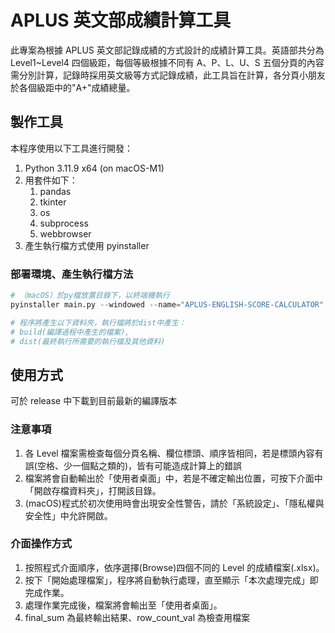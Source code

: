 # APLUS 英文部成績計算工具

此專案為根據 APLUS 英文部記錄成績的方式設計的成績計算工具。英語部共分為 Level1~Level4 四個級距，每個等級根據不同有 A、P、L、U、S 五個分頁的內容需分別計算，記錄時採用英文級等方式記錄成績，此工具旨在計算，各分頁小朋友於各個級距中的"A+"成績總量。

## 製作工具

本程序使用以下工具進行開發：

1. Python 3.11.9 x64 (on macOS-M1)
2. 用套件如下：
   1. pandas
   2. tkinter
   3. os
   4. subprocess
   5. webbrowser
3. 產生執行檔方式使用 pyinstaller

### 部署環境、產生執行檔方法

```python
# （macOS）於py檔放置目錄下，以終端機執行
pyinstaller main.py --windowed --name="APLUS-ENGLISH-SCORE-CALCULATOR"

# 程序將產生以下資料夾，執行檔將於dist中產生：
# build(編譯過程中產生的檔案),
# dist(最終執行所需要的執行檔及其他資料)
```

## 使用方式

可於 release 中下載到目前最新的編譯版本

### 注意事項

1. 各 Level 檔案需檢查每個分頁名稱、欄位標頭、順序皆相同，若是標頭內容有誤(空格、少一個點之類的)，皆有可能造成計算上的錯誤
2. 檔案將會自動輸出於「使用者桌面」中，若是不確定輸出位置，可按下介面中「開啟存檔資料夾」，打開該目錄。
3. (macOS)程式於初次使用時會出現安全性警告，請於「系統設定」、「隱私權與安全性」中允許開啟。

### 介面操作方式

1. 按照程式介面順序，依序選擇(Browse)四個不同的 Level 的成績檔案(.xlsx)。
2. 按下「開始處理檔案」，程序將自動執行處理，直至顯示「本次處理完成」即完成作業。
3. 處理作業完成後，檔案將會輸出至「使用者桌面」。
4. final_sum 為最終輸出結果、row_count_val 為檢查用檔案
